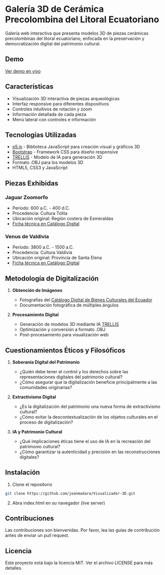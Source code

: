 # Galería 3D de Cerámica Precolombina del Litoral Ecuatoriano

Galería web interactiva que presenta modelos 3D de piezas cerámicas precolombinas del litoral ecuatoriano, enfocada en la preservación y democratización digital del patrimonio cultural.

## Demo
[Ver demo en vivo](https://jeancorrea.com)

## Características

- Visualización 3D interactiva de piezas arqueológicas
- Interfaz responsive para diferentes dispositivos
- Controles intuitivos de rotación y zoom
- Información detallada de cada pieza
- Menú lateral con controles e información

## Tecnologías Utilizadas

- [p5.js](https://p5js.org/) - Biblioteca JavaScript para creación visual y gráficos 3D
- [Bootstrap](https://getbootstrap.com/) - Framework CSS para diseño responsive
- [TRELLIS](https://trellis3d.github.io/) - Modelo de IA para generación 3D
- Formato .OBJ para los modelos 3D
- HTML5, CSS3 y JavaScript

## Piezas Exhibidas

### Jaguar Zoomorfo 
- Período: 600 a.C. - 400 d.C.
- Procedencia: Cultura Tolita
- Ubicación original: Región costera de Esmeraldas
- [Ficha técnica en Catálogo Digital](https://portalcultural.culturaypatrimonio.gob.ec/cbc_report/web/views/consultaBien2.php)

### Venus de Valdivia
- Período: 3800 a.C. - 1500 a.C.
- Procedencia: Cultura Valdivia
- Ubicación original: Provincia de Santa Elena
- [Ficha técnica en Catálogo Digital](https://portalcultural.culturaypatrimonio.gob.ec/cbc_report/web/views/consultaBien2.php)

## Metodología de Digitalización

1. **Obtención de Imágenes**
   - Fotografías del [Catálogo Digital de Bienes Culturales del Ecuador](https://portalcultural.culturaypatrimonio.gob.ec/cbc_report/web/views/consultaBien2.php)
   - Documentación fotográfica de múltiples ángulos

2. **Procesamiento Digital**
   - Generación de modelos 3D mediante IA [TRELLIS](https://huggingface.co/spaces/JeffreyXiang/TRELLIS)
   - Optimización y conversión a formato .OBJ
   - Post-procesamiento para visualización web

## Cuestionamientos Éticos y Filosóficos

1. **Soberanía Digital del Patrimonio**
   - ¿Quién debe tener el control y los derechos sobre las representaciones digitales del patrimonio cultural?
   - ¿Cómo asegurar que la digitalización beneficie principalmente a las comunidades originarias?

2. **Extractivismo Digital**
   - ¿Es la digitalización del patrimonio una nueva forma de extractivismo cultural?
   - ¿Cómo evitar la descontextualización de los objetos culturales en el proceso de digitalización?

3. **IA y Patrimonio Cultural**
   - ¿Qué implicaciones éticas tiene el uso de IA en la recreación del patrimonio cultural?
   - ¿Cómo garantizar la autenticidad y precisión en las reconstrucciones digitales?

## Instalación

1. Clone el repositorio
```bash
git clone https://github.com/jeanmadara/Visualizador-3D.git
```

2. Abra index.html en su navegador (live server) 

## Contribuciones

Las contribuciones son bienvenidas. Por favor, lea las guías de contribución antes de enviar un pull request.

## Licencia

Este proyecto está bajo la licencia MIT. Ver el archivo LICENSE para más detalles.

